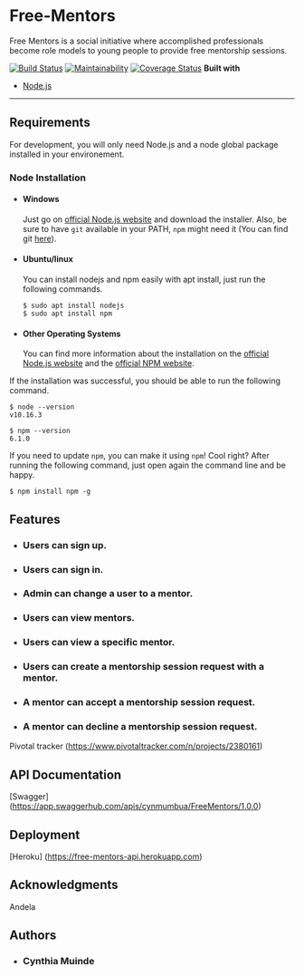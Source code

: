 # Free-Mentors
Free Mentors is a social initiative where accomplished professionals become role models to young people to provide free mentorship sessions. 

[![Build Status](https://travis-ci.org/cynmumbua/Free-Mentors.svg?branch=ft-update-to-mentor-168000713)](https://travis-ci.org/cynmumbua/Free-Mentors)
[![Maintainability](https://api.codeclimate.com/v1/badges/b204eca8eace469092db/maintainability)](https://codeclimate.com/github/cynmumbua/Free-Mentors/maintainability)
[![Coverage Status](https://coveralls.io/repos/github/cynmumbua/Free-Mentors/badge.svg?branch=ch-intergrate-coveralls-168284956)](https://coveralls.io/github/cynmumbua/Free-Mentors?branch=ch-intergrate-coveralls-168284956)
<b>Built with</b>
- [Node.js](https://nodejs.org)
---
## Requirements

For development, you will only need Node.js and a node global package installed in your environement.

### Node Installation
- #### Windows

  Just go on [official Node.js website](https://nodejs.org/) and download the installer.
Also, be sure to have `git` available in your PATH, `npm` might need it (You can find git [here](https://git-scm.com/)).

- #### Ubuntu/linux

  You can install nodejs and npm easily with apt install, just run the following commands.

      $ sudo apt install nodejs
      $ sudo apt install npm

- #### Other Operating Systems
  You can find more information about the installation on the [official Node.js website](https://nodejs.org/) and the [official NPM website](https://npmjs.org/).

If the installation was successful, you should be able to run the following command.

    $ node --version
    v10.16.3

    $ npm --version
    6.1.0

If you need to update `npm`, you can make it using `npm`! Cool right? After running the following command, just open again the command line and be happy.

    $ npm install npm -g

## Features
- ### Users can sign up. 
- ### Users can sign in. 
- ### Admin can change a user to a mentor. 
- ### Users can view mentors. 
- ### Users can view a specific mentor. 
- ### Users can create a mentorship session request with a mentor. 
- ### A mentor can accept a mentorship session request. 
- ### A mentor can decline a mentorship session request. 
Pivotal tracker (https://www.pivotaltracker.com/n/projects/2380161)

## API Documentation
[Swagger] (https://app.swaggerhub.com/apis/cynmumbua/FreeMentors/1.0.0)

## Deployment
[Heroku] (https://free-mentors-api.herokuapp.com)

## Acknowledgments
 Andela
 
## Authors
- ### Cynthia Muinde

